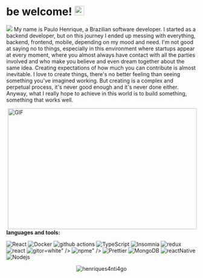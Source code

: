 # be welcome! <img src="https://media.giphy.com/media/hvRJCLFzcasrR4ia7z/giphy.gif" width="25px">

![](https://visitor-badge.glitch.me/badge?page_id=henriques4nti4go)
My name is Paulo Henrique, a Brazilian software developer. I started as a backend developer, but on this journey I ended up messing with everything, backend, frontend, mobile, depending on my mood and need. I'm not good at saying no to things, especially in this environment where startups appear at every moment, where you almost always have contact with all the parties involved and who make you believe and even dream together about the same idea. Creating expectations of how much you can contribute is almost inevitable.
I love to create things, there's no better feeling than seeing something you've imagined working. But creating is a complex and perpetual process, it's never good enough and it's never done either.
Anyway, what I really hope to achieve in this world is to build something, something that works well.


  <img align="right" alt="GIF" src="https://i.pinimg.com/originals/e4/26/70/e426702edf874b181aced1e2fa5c6cde.gif" width="500" height="320" />

**languages and tools:**  
<p>
  <img alt="React" src="https://img.shields.io/badge/-React-45b8d8?style=flat-square&logo=react&logoColor=white" />
  <img alt="Docker" src="https://img.shields.io/badge/-Docker-46a2f1?style=flat-square&logo=docker&logoColor=white" />
  <img alt="github actions" src="https://img.shields.io/badge/-Github_Actions-2088FF?style=flat-square&logo=github-actions&logoColor=white" />
  <img alt="TypeScript" src="https://img.shields.io/badge/-TypeScript-007ACC?style=flat-square&logo=typescript&logoColor=white" />
  <img alt="Insomnia" src="https://img.shields.io/badge/-Insomnia-5849BE?style=flat-square&logo=insomnia&logoColor=white" />
  <img alt="redux" src="https://img.shields.io/badge/-Redux-764ABC?style=flat-square&logo=redux&logoColor=white" />
  <img alt="react" src="https://img.shields.io/badge/-React-blue?style=flat-square&logo=react&logoColor=white" />
  <img alt="git" src="https://img.shields.io/badge/-Git-F05032?style=flat-square&logo=git&logoColor=white" />or=white" />
  <img alt="npm" src="https://img.shields.io/badge/-NPM-CB3837?style=flat-square&logo=npm&logoColor=white" />e" />
  <img alt="Prettier" src="https://img.shields.io/badge/-Prettier-F7B93E?style=flat-square&logo=prettier&logoColor=white" />
  <img alt="MongoDB" src="https://img.shields.io/badge/-MongoDB-13aa52?style=flat-square&logo=mongodb&logoColor=white" />
  <img alt="reactNative" src="https://img.shields.io/badge/-ReactNative-blue?style=flat-square&logo=react&logoColor=white" />
  <img alt="Nodejs" src="https://img.shields.io/badge/-Nodejs-43853d?style=flat-square&logo=Node.js&logoColor=white" />
</p>
<p align="center"> <img src="https://github-readme-stats.vercel.app/api?username=henriques4nti4go&show_icons=true&theme=gotham" alt="henriques4nti4go" />

